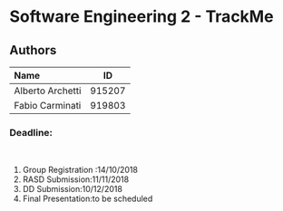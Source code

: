 # Software Engineering 2 - TrackMe

## Authors

|**Name**|**ID**|
|:---|:---:|
|Alberto Archetti|915207|
|Fabio Carminati|919803|

### Deadline: ### 

<br/>

1. Group Registration :14/10/2018
2. RASD Submission:11/11/2018
3. DD Submission:10/12/2018
4. Final Presentation:to be scheduled
